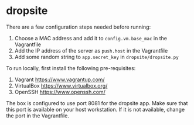 # dropsite

There are a few configuration steps needed before running:

1. Choose a MAC address and add it to `config.vm.base_mac` in the Vagrantfile
2. Add the IP address of the server as `push.host` in the Vagrantfile
3. Add some random string to `app.secret_key` in `dropsite/dropsite.py`

To run locally, first install the following pre-requisites:

1. Vagrant https://www.vagrantup.com/
2. VirtualBox https://www.virtualbox.org/
3. OpenSSH https://www.openssh.com/

The box is configured to use port 8081 for the dropsite app. Make sure that this port is available on your host workstation. If it is not available, change the port in the Vagrantfile.

